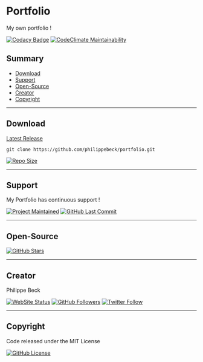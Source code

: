 # Portfolio

My own portfolio !

[![Codacy Badge](https://api.codacy.com/project/badge/Grade/7658c095411842b1a2d7c4c740a1bdd8)](https://www.codacy.com/app/philippebeck/portfolio?utm_source=github.com&amp;utm_medium=referral&amp;utm_content=philippebeck/portfolio&amp;utm_campaign=Badge_Grade)
[![CodeClimate Maintainability](https://img.shields.io/codeclimate/maintainability-percentage/philippebeck/pam.svg?label=Maintainability)](https://codeclimate.com/github/philippebeck/portfolio)

## Summary

-   [Download](#download)  
-   [Support](#support)  
-   [Open-Source](#open-source)  
-   [Creator](#creator)  
-   [Copyright](#copyright)  

---

## Download

[Latest Release](https://github.com/philippebeck/pam/releases)  

`git clone https://github.com/philippebeck/portfolio.git`  
  
[![Repo Size](https://img.shields.io/github/repo-size/philippebeck/portfolio.svg?label=Repo+Size)](https://github.com/philippebeck/porfolio/tree/master)

---

## Support

My Portfolio has continuous support !

[![Project Maintained](https://img.shields.io/maintenance/yes/2019.svg?label=Maintained)](https://github.com/philippebeck/portfolio)
[![GitHub Last Commit](https://img.shields.io/github/last-commit/philippebeck/portfolio.svg?label=Last+Commit)](https://github.com/philippebeck/portfolio/commits/master)

---

## Open-Source

[![GitHub Stars](https://img.shields.io/github/stars/philippebeck/portfolio.svg?label=GitHub+:+Portfolio+|+Stars)](https://github.com/philippebeck/portfolio)

---

## Creator

Philippe Beck

[![WebSite Status](https://img.shields.io/website-up-down-green-red/https/philippebeck.net.svg?label=https://philippebeck.net)](https://philippebeck.net)
[![GitHub Followers](https://img.shields.io/github/followers/philippebeck.svg?label=GitHub+:+philippebeck+|+Followers)](https://github.com/philippebeck)
[![Twitter Follow](https://badgen.net/twitter/follow/philippepjbeck)](https://twitter.com/philippepjbeck)

---

## Copyright

Code released under the MIT License

[![GitHub License](https://img.shields.io/github/license/philippebeck/pam.svg?label=License)](https://github.com/philippebeck/pam/blob/master/LICENSE)


